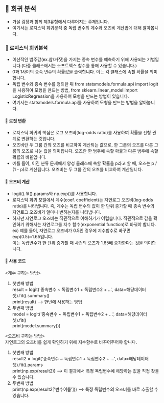 ## 🚧 회귀 분석
- 가설 검정과 함께 제3유형에서 다루어지는 주제입니다.  
- 여기서는 로지스틱 회귀분석 중 독립 변수의 계수와 오즈비 계산법에 대해 알아봅니다.
### 🚧 로지스틱 회귀분석
- 이산적인 범주값(ex.참/거짓)을 가지는 종속 변수를 예측하기 위해 사용되는 기법입니다.(다중 클래스에서는 소프트맥스 함수를 통해 사용할 수 있습니다.)
- 0과 1사이의 종속 변수의 확률값을 출력합니다. 이는 각 클래스에 속할 확률을 의미합니다.
- 독립 변수와 종속 변수를 정의한 뒤 from statsmodels.formula.api import logit을 사용하여 모형을 만드는 방법, 
  from sklearn.linear_model import LogisticRegression을 사용하여 모형을 만드는 방법이 있습니다.
- 여기서는 statsmodels.formula.api를 사용하여 모형을 만드는 방법을 알아봅니다.
#### 🚧 로짓 변환
- 로지스틱 회귀의 핵심은 로그 오즈비(log-odds ratio)를 사용하여 확률을 선형 관계로 변환하는 것입니다.
- 오즈비란 두 그룹 간의 오즈를 비교하여 계산되는 값으로, 한 그룹의 오즈를 다른 그룹의 오즈로 나눈 값을 의미합니다. 오즈란 한 범주에 속할 확률과 다른 범주에 속할 확률의 비율입니다.
- 예를 들어, 이진 분류 문제에서 양성 클래스에 속할 확률을 p라고 할 때, 오즈는 p / (1 - p)로 계산됩니다. 
  오즈비는 두 그룹 간의 오즈를 비교하여 계산됩니다.
#### 🚧 오즈비 계산
- logit().fit().params와 np.exp()를 사용합니다.
- 로지스틱 회귀 모델에서 계수(coef. coefficient)는 자연로그 오즈비(log-odds ratio)를 나타냅니다. 즉, 계수는 독립 변수의 값이 한 단위 증가할 때 종속 변수의 자연로그 오즈비가 얼마나 변하는지를 나타냅니다.
- 하지만 자연로그 오즈비는 직관적으로 이해하기가 어렵습니다. 직관적으로 값을 확인하기 위해서는 자연로그를 지수 함수(exponential function)로 바꿔야 합니다.  
ex) 예를 들어, 자연로그 오즈비가 0.5인 경우에 지수함수로 바꾸면 exp(0.5)≈1.65입니다.  
이는 독립변수가 한 단위 증가할 때 사건의 오즈가 1.65배 증가한다는 것을 의미합니다.
#### 🚧 사용 코드  
<계수 구하는 방법>  
1. 첫번째 방법  
result = logit('종속변수 ~ 독립변수1 + 독립변수2 + ...', data=해당데이터셋).fit().summary()  
print(result)  --> 한번에 사용하는 방법  
2. 두번째 방법  
model = logit('종속변수 ~ 독립변수1 + 독립변수2 + ...', data=해당데이터셋).fit()  
print(model.summary())
  
<오즈비 구하는 방법>  
자연로그의 오즈비를 쉽게 확인하기 위해 지수함수로 바꾸어주어야 합니다.  
1. 첫번째 방법  
result2 = logit('종속변수 ~ 독립변수1 + 독립변수2 + ...', data=해당데이터셋).fit().params  
print(np.exp(result2)) --> 이 결과에서 특정 독립변수에 해당하는 값을 직접 찾을 수 있습니다.  
2. 두번째 방법  
print(np.exp(result2['변수이름']))  --> 특정 독립변수의 오즈비를 바로 추출할 수 있습니다.  
